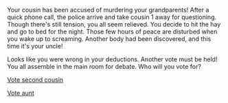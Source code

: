 Your cousin has been accused of murdering your grandparents! After a quick phone call, the police arrive and take cousin 1 away for questioning. Though there's still tension, you all seem relieved. 
You decide to hit the hay and go to bed for the night. Those few hours of peace are disturbed when you wake up to screaming. Another body had been discovered, and this time it's your uncle!   

Looks like you were wrong in your deductions. Another vote must be held! You all assemble in the main room for debate. Who will you vote for?   

[Vote second cousin](endings/badend2.md)

[Vote aunt](endings/goodend.md)
